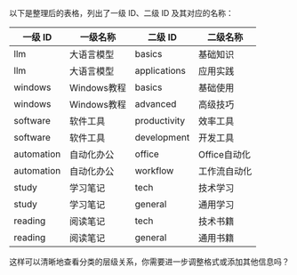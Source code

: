以下是整理后的表格，列出了一级 ID、二级 ID 及其对应的名称：

| 一级 ID    | 一级名称       | 二级 ID        | 二级名称         |
|-----------|--------------|--------------|----------------|
| llm       | 大语言模型     | basics       | 基础知识         |
| llm       | 大语言模型     | applications | 应用实践         |
| windows   | Windows教程   | basics       | 基础使用         |
| windows   | Windows教程   | advanced     | 高级技巧         |
| software  | 软件工具       | productivity | 效率工具         |
| software  | 软件工具       | development  | 开发工具         |
| automation| 自动化办公     | office       | Office自动化  |
| automation| 自动化办公     | workflow     | 工作流自动化     |
| study     | 学习笔记       | tech         | 技术学习         |
| study     | 学习笔记       | general      | 通用学习         |
| reading   | 阅读笔记       | tech         | 技术书籍         |
| reading   | 阅读笔记       | general      | 通用书籍         |

这样可以清晰地查看分类的层级关系，你需要进一步调整格式或添加其他信息吗？
